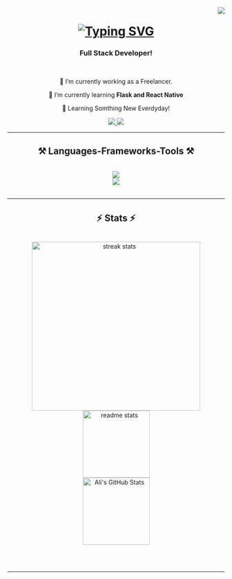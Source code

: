 <img align="right" src="https://visitor-badge.laobi.icu/badge?page_id=Ali-dev11.Ali-dev11" />

<h1 align="center">
    <a href="https://git.io/typing-svg"><img src="https://readme-typing-svg.herokuapp.com?font=Fira+Code&size=35&duration=4000&pause=1000&center=true&vCenter=true&width=500&height=70&lines=Hi+There!;I'm+Muhammad+Ali!" alt="Typing SVG" /></a>
</h1>

<h3 align="center">Full Stack Developer!</h3>

<br/>

<div align="center">
 
 🔭 I’m currently working as a Freelancer.
 
 🌱 I’m currently learning **Flask and React Native**
 
 🌱 Learning Somthing New Everdyday!
 
  </div>

<div align="center"> 
  <a href="mailto:alin89328@gmail.com">
    <img src="https://img.shields.io/badge/Gmail-333333?style=for-the-badge&logo=gmail&logoColor=red" />
  </a>
  <a href="https://linkedin.com/in/muhammad-ali-5b690b209" target="_blank">
    <img src="https://img.shields.io/badge/LinkedIn-0077B5?style=for-the-badge&logo=linkedin&logoColor=white" target="_blank" />
  </a>
</div>

 <hr/>
 
<h2 align="center">⚒️ Languages-Frameworks-Tools ⚒️</h2>
<br/>
<div align="center">
    <img src="https://skillicons.dev/icons?i=nodejs,github,python,javascript,typescript,express,ruby,rails,mongodb,gcp,aws,docker" /><br>
    <img src="https://skillicons.dev/icons?i=react,next,bootstrap,mui,mysql,django,html,css,tailwindcss,redis,postgresql,vscode,git" />
</div>

<br/>
<hr/>

<h2 align="center">⚡ Stats ⚡</h2>
<br>
<div align=center>
  <img width=390 src="https://streak-stats.demolab.com/?user=Ali-dev11&count_private=true&theme=react&border_radius=10" alt="streak stats"/>
  <img height="155em" src="https://github-readme-stats.vercel.app/api/top-langs/?username=Ali-dev11&show_icons=true&hide_border=true&layout=compact&langs_count=8" alt="readme stats"/>
  <br/>
<img height="155em" alt="Ali's GitHub Stats" src="https://awesome-github-stats.azurewebsites.net/user-stats/Ali-dev11?cardType=github&theme=radical" />
</div>

<br/><br/>
<hr/>

<br/>
